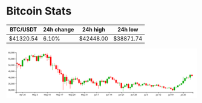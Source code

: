 # Bitcoin Stats

BTC/USDT|24h change|24h high|24h low|
|---|---|---|---|
|$41320.54|6.10%|$42448.00|$38871.74|

<img src="./chart.svg">
